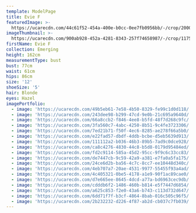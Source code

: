 ```yaml
---
template: ModelPage
title: Evie F
featuredImage: >-
  https://ucarecdn.com/44c61f52-454a-400e-b0cc-0ee7fb0956bb/-/crop/2000x1254/0,0/-/preview/
imageThumbnail: >-
  https://ucarecdn.com/900ab928-452a-4281-8343-257f74658987/-/crop/1175x1477/113,0/-/preview/
firstName: Evie F
collection: Emerging
height: 162cm
measurementType: bust
bust: 77cm
waist: 61cm
hips: 86cm
size: '12'
shoeSize: '5'
hair: Blonde
eyes: Hazel
imagePortfolio:
  - image: 'https://ucarecdn.com/49b5eb61-7e58-4b50-8329-fe99c1d0d118/'
  - image: 'https://ucarecdn.com/243dee98-b299-47cd-9e0b-21c695a9640d/'
  - image: 'https://ucarecdn.com/66a8ccb2-f846-4ee8-b5fd-48f7d268c9fc/'
  - image: 'https://ucarecdn.com/3fa560c7-4abc-4250-8b51-9c4fe3723306/'
  - image: 'https://ucarecdn.com/7ed21b71-f50f-4ec6-8285-ae278f66a5b0/'
  - image: 'https://ucarecdn.com/e22fad57-dbdf-4ddb-bcbe-d5eb5639d913/'
  - image: 'https://ucarecdn.com/111112a2-b036-46b3-89b5-7ad9c0dce928/'
  - image: 'https://ucarecdn.com/ca8c4276-4830-44c8-b5d8-0179d95484ed/'
  - image: 'https://ucarecdn.com/fd2c9114-585a-45d2-95cc-9f9c6c33cc83/'
  - image: 'https://ucarecdn.com/de7447cb-9c59-42a9-a381-e7fa0a5fa175/'
  - image: 'https://ucarecdn.com/24ce6d2b-ba56-4c7c-8cc7-ee10448d340c/'
  - image: 'https://ucarecdn.com/4eb707a7-20ae-4531-9977-55455f93a4ad/'
  - image: 'https://ucarecdn.com/4c405321-0be5-4178-a1e9-90f1ac89cae0/'
  - image: 'https://ucarecdn.com/d7e665ee-8645-4dcd-a77a-bd6963cec9db/'
  - image: 'https://ucarecdn.com/cdddb6f2-1486-460b-b814-e5f7447d6854/'
  - image: 'https://ucarecdn.com/a625c853-f2e0-43a6-b743-c113d732d647/'
  - image: 'https://ucarecdn.com/6dd71f7f-b3cf-4864-8bab-016c505c96f5/'
  - image: 'https://ucarecdn.com/2b232232-d226-4f87-ab2d-cb037c7fb039/'
---
```


